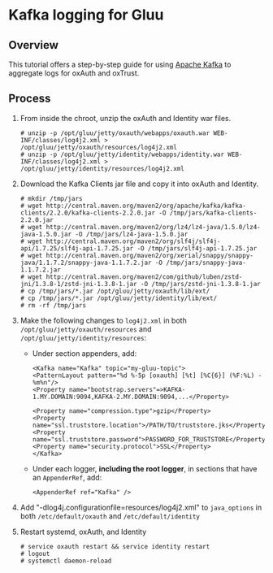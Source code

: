 # Kafka logging for Gluu

## Overview

This tutorial offers a step-by-step guide for using [Apache Kafka](https://kafka.apache.org) to aggregate logs for oxAuth and oxTrust. 

## Process

1. From inside the chroot, unzip the oxAuth and Identity war files.

    ```
    # unzip -p /opt/gluu/jetty/oxauth/webapps/oxauth.war WEB-INF/classes/log4j2.xml > /opt/gluu/jetty/oxauth/resources/log4j2.xml
    # unzip -p /opt/gluu/jetty/identity/webapps/identity.war WEB-INF/classes/log4j2.xml > /opt/gluu/jetty/identity/resources/log4j2.xml
    ```
    
1. Download the Kafka Clients jar file and copy it into oxAuth and Identity.

    ```
    # mkdir /tmp/jars
    # wget http://central.maven.org/maven2/org/apache/kafka/kafka-clients/2.2.0/kafka-clients-2.2.0.jar -O /tmp/jars/kafka-clients-2.2.0.jar
    # wget http://central.maven.org/maven2/org/lz4/lz4-java/1.5.0/lz4-java-1.5.0.jar -O /tmp/jars/lz4-java-1.5.0.jar
    # wget http://central.maven.org/maven2/org/slf4j/slf4j-api/1.7.25/slf4j-api-1.7.25.jar -O /tmp/jars/slf4j-api-1.7.25.jar
    # wget http://central.maven.org/maven2/org/xerial/snappy/snappy-java/1.1.7.2/snappy-java-1.1.7.2.jar -O /tmp/jars/snappy-java-1.1.7.2.jar
    # wget http://central.maven.org/maven2/com/github/luben/zstd-jni/1.3.8-1/zstd-jni-1.3.8-1.jar -O /tmp/jars/zstd-jni-1.3.8-1.jar
    # cp /tmp/jars/*.jar /opt/gluu/jetty/oxauth/lib/ext/
    # cp /tmp/jars/*.jar /opt/gluu/jetty/identity/lib/ext/
    # rm -rf /tmp/jars
    ```
    
1. Make the following changes to `log4j2.xml` in both `/opt/gluu/jetty/oxauth/resources` and `/opt/gluu/jetty/identity/resources`:
    - Under section appenders, add:

        ```
        <Kafka name="Kafka" topic="my-gluu-topic">
        <PatternLayout pattern="%d %-5p [oxauth] [%t] [%C{6}] (%F:%L) - %m%n"/>  
        <Property name="bootstrap.servers"=>KAFKA-1.MY.DOMAIN:9094,KAFKA-2.MY.DOMAIN:9094,...</Property>
    
        <Property name="compression.type">gzip</Property>
        <Property name="ssl.truststore.location">/PATH/TO/truststore.jks</Property>
        <Property name="ssl.truststore.password">PASSWORD_FOR_TRUSTSTORE</Property>
        <Property name="security.protocol">SSL</Property>
        </Kafka>
        ```
    
    - Under each logger, **including the root logger**, in sections that have an `AppenderRef`, add:
    
        ```
        <AppenderRef ref="Kafka" />
        ```
        
1. Add "-dlog4j.configurationfile=resources/log4j2.xml" to `java_options` in both `/etc/default/oxauth` and `/etc/default/identity`

1. Restart systemd, oxAuth, and Identity

    ```
    # service oxauth restart && service identity restart
    # logout
    # systemctl daemon-reload
    ```
